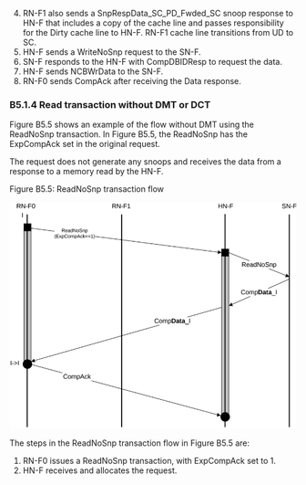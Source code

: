 4. RN-F1 also sends a SnpRespData\_SC\_PD\_Fwded\_SC snoop response to HN-F that includes a copy of the cache line and passes responsibility for the Dirty cache line to HN-F. RN-F1 cache line transitions from UD to SC.
5. HN-F sends a WriteNoSnp request to the SN-F.
6. SN-F responds to the HN-F with CompDBIDResp to request the data.
7. HN-F sends NCBWrData to the SN-F.
8. RN-F0 sends CompAck after receiving the Data response.

### B5.1.4 Read transaction without DMT or DCT

Figure B5.5 shows an example of the flow without DMT using the ReadNoSnp transaction. In Figure B5.5, the ReadNoSnp has the ExpCompAck set in the original request.

The request does not generate any snoops and receives the data from a response to a memory read by the HN-F.

Figure B5.5: ReadNoSnp transaction flow

![Image](page_273/image_000000_2f74d638eb89446e4e7d6f316997cbb7feb4f36661a75bd909314f091743357c.png)

The steps in the ReadNoSnp transaction flow in Figure B5.5 are:

1. RN-F0 issues a ReadNoSnp transaction, with ExpCompAck set to 1.
2. HN-F receives and allocates the request.
